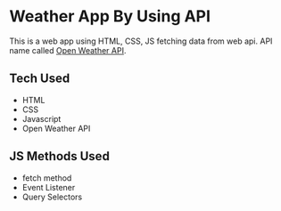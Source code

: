 # Weather App By Using API

This is a web app using HTML, CSS, JS fetching data from web api. API name called [Open Weather API](www.api.openweathermap.org).

## Tech Used
- HTML
- CSS
- Javascript
- Open Weather API

## JS Methods Used
- fetch method
- Event Listener
- Query Selectors